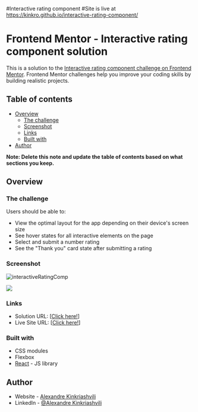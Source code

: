 #Interactive rating component
#Site is live at https://kinkro.github.io/interactive-rating-component/

# Frontend Mentor - Interactive rating component solution

This is a solution to the [Interactive rating component challenge on Frontend Mentor](https://www.frontendmentor.io/challenges/interactive-rating-component-koxpeBUmI). Frontend Mentor challenges help you improve your coding skills by building realistic projects. 

## Table of contents

- [Overview](#overview)
  - [The challenge](#the-challenge)
  - [Screenshot](#screenshot)
  - [Links](#links)
  - [Built with](#built-with)
- [Author](#author)

**Note: Delete this note and update the table of contents based on what sections you keep.**

## Overview

### The challenge

Users should be able to:

- View the optimal layout for the app depending on their device's screen size
- See hover states for all interactive elements on the page
- Select and submit a number rating
- See the "Thank you" card state after submitting a rating

### Screenshot
![interactiveRatingComp](https://user-images.githubusercontent.com/85110325/214499911-5793df04-1aab-48c4-b52a-e0938a1ba345.jpg)

![](./[screenshot.jpg](https://user-images.githubusercontent.com/85110325/214498478-bc58c10a-920e-43a5-956c-ab7ef88b9c45.jpg))



### Links

- Solution URL: [[Click here!](https://github.com/Kinkro/interactive-rating-component)]
- Live Site URL: [[Click here!](https://kinkro.github.io/interactive-rating-component/)]


### Built with

- CSS modules
- Flexbox
- [React](https://reactjs.org/) - JS library


## Author

- Website - [Alexandre Kinkriashvili]([https://www.kinkro.github.io/Portfolio](https://kinkro.github.io/Portfolio/))
- LinkedIn - [@Alexandre Kinkriashvili](https://www.linkedin.com/in/alexkinkriashvili/)



